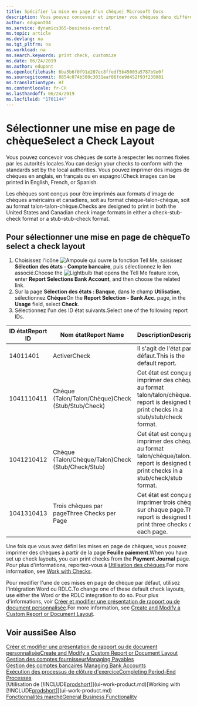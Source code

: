 ```yaml
---
title: Spécifier la mise en page d'un chèque| Microsoft Docs
description: Vous pouvez concevoir et imprimer vos chèques dans différents formats pour respecter des normes.
author: edupont04
ms.service: dynamics365-business-central
ms.topic: article
ms.devlang: na
ms.tgt_pltfrm: na
ms.workload: na
ms.search.keywords: print check, customize
ms.date: 06/24/2019
ms.author: edupont
ms.openlocfilehash: 6ba5b6f0f91e207ec8ffedf5b45003a5787b9e0f
ms.sourcegitcommit: 0854c074b500c3031eaf86fde9d452f93f238081
ms.translationtype: HT
ms.contentlocale: fr-CH
ms.lasthandoff: 06/24/2019
ms.locfileid: "1701144"
---
```

# <a name="select-a-check-layout"></a><span data-ttu-id="fc504-103">Sélectionner une mise en page de chèque</span><span class="sxs-lookup"><span data-stu-id="fc504-103">Select a Check Layout</span></span>
<span data-ttu-id="fc504-104">Vous pouvez concevoir vos chèques de sorte à respecter les normes fixées par les autorités locales.</span><span class="sxs-lookup"><span data-stu-id="fc504-104">You can design your checks to conform with the standards set by the local authorities.</span></span> <span data-ttu-id="fc504-105">Vous pouvez imprimer des images de chèques en anglais, en français ou en espagnol.</span><span class="sxs-lookup"><span data-stu-id="fc504-105">Check images can be printed in English, French, or Spanish.</span></span>

<span data-ttu-id="fc504-106">Les chèques sont conçus pour être imprimés aux formats d'image de chèques américains et canadiens, soit au format chèque-talon-chèque, soit au format talon-talon-chèque.</span><span class="sxs-lookup"><span data-stu-id="fc504-106">Checks are designed to print in both the United States and Canadian check image formats in either a check-stub-check format or a stub-stub-check format.</span></span>

## <a name="to-select-a-check-layout"></a><span data-ttu-id="fc504-107">Pour sélectionner une mise en page de chèque</span><span class="sxs-lookup"><span data-stu-id="fc504-107">To select a check layout</span></span>
1. <span data-ttu-id="fc504-108">Choisissez l'icône ![Ampoule qui ouvre la fonction Tell Me](media/ui-search/search_small.png "Dites-moi ce que vous voulez faire"), saisissez **Sélection des états - Compte bancaire**, puis sélectionnez le lien associé.</span><span class="sxs-lookup"><span data-stu-id="fc504-108">Choose the ![Lightbulb that opens the Tell Me feature](media/ui-search/search_small.png "Tell me what you want to do") icon, enter **Report Selections Bank Account**, and then choose the related link.</span></span>
2. <span data-ttu-id="fc504-109">Sur la page **Sélection des états : Banque**, dans le champ **Utilisation**, sélectionnez **Chèque**</span><span class="sxs-lookup"><span data-stu-id="fc504-109">On the **Report Selection - Bank Acc.** page, in the **Usage** field, select **Check**.</span></span>
3. <span data-ttu-id="fc504-110">Sélectionnez l'un des ID état suivants.</span><span class="sxs-lookup"><span data-stu-id="fc504-110">Select one of the following report IDs.</span></span>

| <span data-ttu-id="fc504-111">ID état</span><span class="sxs-lookup"><span data-stu-id="fc504-111">Report ID</span></span> | <span data-ttu-id="fc504-112">Nom état</span><span class="sxs-lookup"><span data-stu-id="fc504-112">Report Name</span></span> | <span data-ttu-id="fc504-113">Description</span><span class="sxs-lookup"><span data-stu-id="fc504-113">Description</span></span> |
| --- | --- | --- |
| <span data-ttu-id="fc504-114">1401</span><span class="sxs-lookup"><span data-stu-id="fc504-114">1401</span></span> |<span data-ttu-id="fc504-115">Activer</span><span class="sxs-lookup"><span data-stu-id="fc504-115">Check</span></span> |<span data-ttu-id="fc504-116">Il s'agit de l'état par défaut.</span><span class="sxs-lookup"><span data-stu-id="fc504-116">This is the default report.</span></span> |
| <span data-ttu-id="fc504-117">10411</span><span class="sxs-lookup"><span data-stu-id="fc504-117">10411</span></span> |<span data-ttu-id="fc504-118">Chèque (Talon/Talon/Chèque)</span><span class="sxs-lookup"><span data-stu-id="fc504-118">Check (Stub/Stub/Check)</span></span> |<span data-ttu-id="fc504-119">Cet état est conçu pour imprimer des chèques au format talon/talon/chèque.</span><span class="sxs-lookup"><span data-stu-id="fc504-119">This report is designed to print checks in a stub/stub/check format.</span></span> |
| <span data-ttu-id="fc504-120">10412</span><span class="sxs-lookup"><span data-stu-id="fc504-120">10412</span></span> |<span data-ttu-id="fc504-121">Chèque (Talon/Chèque/Talon)</span><span class="sxs-lookup"><span data-stu-id="fc504-121">Check (Stub/Check/Stub)</span></span> |<span data-ttu-id="fc504-122">Cet état est conçu pour imprimer des chèques au format talon/chèque/talon.</span><span class="sxs-lookup"><span data-stu-id="fc504-122">This report is designed to print checks in a stub/check/stub format.</span></span> |
| <span data-ttu-id="fc504-123">10413</span><span class="sxs-lookup"><span data-stu-id="fc504-123">10413</span></span> |<span data-ttu-id="fc504-124">Trois chèques par page</span><span class="sxs-lookup"><span data-stu-id="fc504-124">Three Checks per Page</span></span> |<span data-ttu-id="fc504-125">Cet état est conçu pour imprimer trois chèques sur chaque page.</span><span class="sxs-lookup"><span data-stu-id="fc504-125">This report is designed to print three checks on each page.</span></span> |

<span data-ttu-id="fc504-126">Une fois que vous avez défini les mises en page de chèques, vous pouvez imprimer des chèques à partir de la page **Feuille paiement**.</span><span class="sxs-lookup"><span data-stu-id="fc504-126">When you have set up check layouts, you can print checks from the **Payment Journal** page.</span></span> <span data-ttu-id="fc504-127">Pour plus d'informations, reportez-vous à [Utilisation des chèques](payables-how-work-checks.md).</span><span class="sxs-lookup"><span data-stu-id="fc504-127">For more information, see [Work with Checks](payables-how-work-checks.md).</span></span>

<span data-ttu-id="fc504-128">Pour modifier l'une de ces mises en page de chèque par défaut, utilisez l'intégration Word ou RDLC.</span><span class="sxs-lookup"><span data-stu-id="fc504-128">To change one of these default check layouts, use either the Word or the RDLC integration to do so.</span></span> <span data-ttu-id="fc504-129">Pour plus d'informations, voir [Créer et modifier une présentation de rapport ou de document personnalisée](ui-how-create-custom-report-layout.md).</span><span class="sxs-lookup"><span data-stu-id="fc504-129">For more information, see [Create and Modify a Custom Report or Document Layout](ui-how-create-custom-report-layout.md).</span></span>

## <a name="see-also"></a><span data-ttu-id="fc504-130">Voir aussi</span><span class="sxs-lookup"><span data-stu-id="fc504-130">See Also</span></span>
[<span data-ttu-id="fc504-131">Créer et modifier une présentation de rapport ou de document personnalisée</span><span class="sxs-lookup"><span data-stu-id="fc504-131">Create and Modify a Custom Report or Document Layout</span></span>](ui-how-create-custom-report-layout.md)  
[<span data-ttu-id="fc504-132">Gestion des comptes fournisseur</span><span class="sxs-lookup"><span data-stu-id="fc504-132">Managing Payables</span></span>](payables-manage-payables.md)  
<span data-ttu-id="fc504-133">[Gestion des comptes bancaires](bank-manage-bank-accounts.md) </span><span class="sxs-lookup"><span data-stu-id="fc504-133">[Managing Bank Accounts](bank-manage-bank-accounts.md) </span></span>  
[<span data-ttu-id="fc504-134">Exécution des processus de clôture d'exercice</span><span class="sxs-lookup"><span data-stu-id="fc504-134">Completing Period-End Processes</span></span>](year-how-complete-period-end-processes.md)  
<span data-ttu-id="fc504-135">[Utilisation de [!INCLUDE[prodshort](includes/prodshort.md)]](ui-work-product.md)</span><span class="sxs-lookup"><span data-stu-id="fc504-135">[Working with [!INCLUDE[prodshort](includes/prodshort.md)]](ui-work-product.md)</span></span>  
[<span data-ttu-id="fc504-136">Fonctionnalités marché</span><span class="sxs-lookup"><span data-stu-id="fc504-136">General Business Functionality</span></span>](ui-across-business-areas.md)
